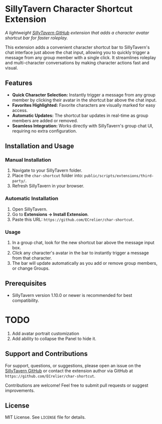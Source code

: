 
# SillyTavern Character Shortcut Extension

*A lightweight [SillyTavern GitHub](https://github.com/SillyTavern/SillyTavern) extension that adds a character avatar shortcut bar for faster roleplay.*

This extension adds a convenient character shortcut bar to SillyTavern's chat interface just above the chat input, allowing you to quickly trigger a message from any group member with a single click. It streamlines roleplay and multi-character conversations by making character actions fast and visual.

## Features

- **Quick Character Selection:** Instantly trigger a message from any group member by clicking their avatar in the shortcut bar above the chat input.
- **Favorites Highlighted:** Favorite characters are visually marked for easy access.
- **Automatic Updates:** The shortcut bar updates in real-time as group members are added or removed.
- **Seamless Integration:** Works directly with SillyTavern's group chat UI, requiring no extra configuration.

## Installation and Usage

### Manual Installation
1. Navigate to your SillyTavern folder.
2. Place the `char-shortcut` folder into: `public/scripts/extensions/third-party/`.
3. Refresh SillyTavern in your browser.

### Automatic Installation
1. Open SillyTavern.
2. Go to **Extensions → Install Extension**.
3. Paste this URL: `https://github.com/ECrelier/char-shortcut`.

### Usage

1. In a group chat, look for the new shortcut bar above the message input box.
2. Click any character's avatar in the bar to instantly trigger a message from that character.
3. The bar will update automatically as you add or remove group members, or change Groups.

## Prerequisites

- SillyTavern version 1.10.0 or newer is recommended for best compatibility.

# TODO
1. Add avatar portrait customization
2. Add ability to collapse the Panel to hide it.

## Support and Contributions

For support, questions, or suggestions, please open an issue on the [SillyTavern GitHub](https://github.com/SillyTavern/SillyTavern) or contact the extension author via GitHub at `https://github.com/ECrelier/char-shortcut`.

Contributions are welcome! Feel free to submit pull requests or suggest improvements.

## License

MIT License. See `LICENSE` file for details.
